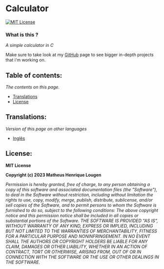 # Calculator

[![MIT License](https://img.shields.io/badge/License-MIT-green.svg)](https://choosealicense.com/licenses/mit/)

### What is this ?
*A simple calculator in C*

Make sure to take look at my [GitHub](https://github.com/matheus-lougen) page to see bigger in-depth projects that i'm working on.

## Table of contents:
*The contents on this page.*
- [Translations](#translations)
- [License](#license)

## Translations:
*Version of this page on other languages*
- [Inglês](https://github.com/matheuslougen/portfolio/C/calculadora/README.md)

## License:

**MIT License**

**Copyright (c) 2023 Matheus Henrique Lougen**

*Permission is hereby granted, free of charge, to any person obtaining a copy of this software and associated documentation files (the "Software"), to deal in the Software without restriction, including without limitation the rights to use, copy, modify, merge, publish, distribute, sublicense, and/or sell copies of the Software, and to permit persons to whom the Software is furnished to do so, subject to the following conditions: The above copyright notice and this permission notice shall be included in all copies or substantial portions of the Software. THE SOFTWARE IS PROVIDED "AS IS", WITHOUT WARRANTY OF ANY KIND, EXPRESS OR IMPLIED, INCLUDING BUT NOT LIMITED TO THE WARRANTIES OF MERCHANTABILITY, FITNESS FOR A PARTICULAR PURPOSE AND NONINFRINGEMENT. IN NO EVENT SHALL THE AUTHORS OR COPYRIGHT HOLDERS BE LIABLE FOR ANY CLAIM, DAMAGES OR OTHER LIABILITY, WHETHER IN AN ACTION OF CONTRACT, TORT OR OTHERWISE, ARISING FROM, OUT OF OR IN CONNECTION WITH THE SOFTWARE OR THE USE OR OTHER DEALINGS IN THE SOFTWARE.*
